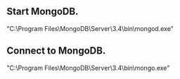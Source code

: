 ## Start MongoDB.
"C:\Program Files\MongoDB\Server\3.4\bin\mongod.exe"

## Connect to MongoDB.
"C:\Program Files\MongoDB\Server\3.4\bin\mongo.exe"
